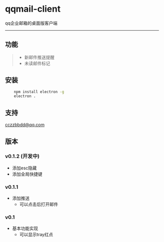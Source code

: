 # qqmail-client
qq企业邮箱的桌面版客户端
***
## 功能
> + 新邮件推送提醒
> + 未读邮件标记

## 安装
```Bash
    npm install electron -g
    electron .
```
## 支持
cczzbbdd@qq.com

## 版本
### v0.1.2 (开发中)
+ 添加esc隐藏
+ 添加全局快捷键

### v0.1.1
+ 添加推送
  - 可以点击后打开邮件

### v0.1
+ 基本功能实现
  - 可以显示tray红点

